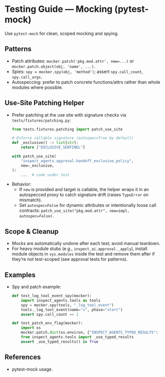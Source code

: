 # Testing Guide — Mocking (pytest-mock)

Use `pytest-mock` for clean, scoped mocking and spying.

## Patterns
- Patch attributes: `mocker.patch('pkg.mod.attr', new=...)` or `mocker.patch.object(obj, 'name', ...)`.
- Spies: `spy = mocker.spy(obj, 'method')`; assert `spy.call_count`, `spy.call_args`.
- Autospeccing: prefer to patch concrete functions/attrs rather than whole modules where possible.

## Use-Site Patching Helper
- Prefer patching at the use site with signature checks via `tests/fixtures/patching.py`:
  ```python
  from tests.fixtures.patching import patch_use_site

  # Enforce callable signature (autospec=True by default)
  def _exclusive() -> list[str]:
      return ["EXCLUSIVE_SENTINEL"]

  with patch_use_site(
      "inspect_agents.approval.handoff_exclusive_policy",
      new=_exclusive,
  ):
      ...  # code under test
  ```
- Behavior:
  - If `new` is provided and target is callable, the helper wraps it in an autospecced proxy to catch signature drift (raises `TypeError` on mismatch).
  - Set `autospec=False` for dynamic attributes or intentionally loose call contracts: `patch_use_site("pkg.mod.attr", new=impl, autospec=False)`.

## Scope & Cleanup
- Mocks are automatically undone after each test; avoid manual teardown.
- For heavy module stubs (e.g., `inspect_ai.approval._apply`), install module objects in `sys.modules` inside the test and remove them after if they’re not test-scoped (see approval tests for patterns).

## Examples
- Spy and patch example:
  ```python
  def test_log_tool_event_spy(mocker):
      import inspect_agents.tools as tools
      spy = mocker.spy(tools, "_log_tool_event")
      tools._log_tool_event(name="x", phase="start")
      assert spy.call_count == 1

  def test_patch_env_flag(mocker):
      import os
      mocker.patch.dict(os.environ, {"INSPECT_AGENTS_TYPED_RESULTS": "1"}, clear=False)
      from inspect_agents.tools import _use_typed_results
      assert _use_typed_results() is True
  ```

## References
- pytest-mock usage.
